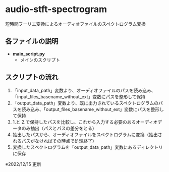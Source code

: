 # audio-stft-spectrogram

短時間フーリエ変換によるオーディオファイルのスペクトログラム変換

## 各ファイルの説明

- **main_script.py**
  - メインのスクリプト

## スクリプトの流れ

1. 「input_data_path」変数より、オーディオファイルのパスを読み込み、「input_files_basename_without_ext」変数にパスを整形して保持
2. 「output_data_path」変数より、既に出力されているスペクトログラムのパスを読み込み、「output_files_basename_without_ext」変数にパスを整形して保持
3. 1.と 2.で保持したパスを比較し、これから入力する必要のあるオーディオデータのみ抽出（パスとパスの差分をとる）
4. 抽出したパスから、オーディオファイルをスペクトログラムに変換（抽出されるパスがなければその時点で処理終了）
5. 変換したスペクトログラムを「output_data_path」変数にあるディレクトリに保存

※2022/12/15 更新
